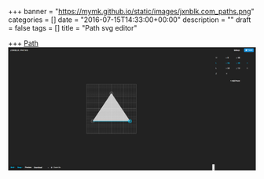 +++
banner = "https://mymk.github.io/static/images/jxnblk.com_paths.png"
categories = []
date = "2016-07-15T14:33:00+00:00"
description = ""
draft = false
tags = []
title = "Path svg editor"

+++
[Path](![http://jxnblk.com/paths/])
![](/static/images/jxnblk.com_paths.png)
